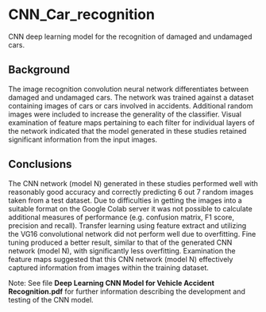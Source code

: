 # CNN_Car_recognition
CNN deep learning model for the recognition of damaged and undamaged cars.

## Background
The image recognition convolution neural network differentiates between damaged and undamaged cars. The network was trained against a dataset containing images of cars or cars involved in accidents. Additional random images were included to increase the generality of the classifier. Visual examination of feature maps pertaining to each filter for individual layers of the network indicated that the model generated in these studies retained significant information from the input images.

## Conclusions
The CNN network (model N) generated in these studies performed well with reasonably good accuracy and correctly predicting 6 out 7 random images taken from a test dataset. Due to difficulties in getting the images into a suitable format on the Google Colab server it was not possible to calculate additional measures of performance (e.g. confusion matrix, F1 score, precision and recall). Transfer learning using feature extract and utilizing the VG16 convolutional network did not perform well due to overfitting. Fine tuning produced a better result, similar to that of the generated CNN network (model N), with significantly less overfitting. Examination the feature maps suggested that this CNN network (model N) effectively captured information from images within the training dataset.

 Note: See file **Deep Learning CNN Model for Vehicle Accident Recognition.pdf** for further information describing the development and testing of the CNN model.
